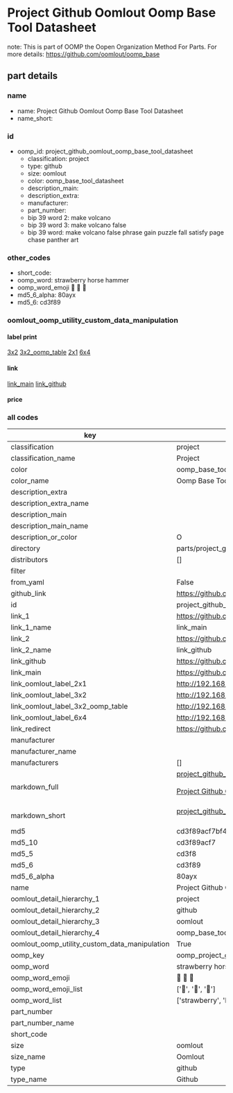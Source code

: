 # Project Github Oomlout Oomp Base Tool Datasheet  

note: This is part of OOMP the Oopen Organization Method For Parts. For more details: https://github.com/oomlout/oomp_base

##  part details
  







### name
* name: Project Github Oomlout Oomp Base Tool Datasheet
* name_short: 
### id
* oomp_id: project_github_oomlout_oomp_base_tool_datasheet
  * classification: project
  * type: github
  * size: oomlout
  * color: oomp_base_tool_datasheet
  * description_main: 
  * description_extra: 
  * manufacturer: 
  * part_number: 
  * bip 39 word 2: make volcano
  * bip 39 word 3: make volcano false
  * bip 39 word: make volcano false phrase gain puzzle fall satisfy page chase panther art

### other_codes
* short_code: 
* oomp_word: strawberry horse hammer
* oomp_word_emoji :strawberry: :horse: :hammer:
* md5_6_alpha: 80ayx
* md5_6: cd3f89






### oomlout_oomp_utility_custom_data_manipulation
#### label print
[3x2](http://192.168.1.245:1112/?label=oomp%2080ayx)
[3x2_oomp_table](http://192.168.1.108:1112/?label=oomp%2080ayx)
[2x1](http://192.168.1.242:1112/?label=oomp%2080ayx)
[6x4](http://192.168.1.55:1112/?label=oomp%2080ayx)    

#### link

[link_main](https://github.com/oomlout/oomlout_oomp_version_1_messy/tree/main/parts/project_github_oomlout_oomp_base_tool_datasheet) [link_github](https://github.com/oomlout/oomlout_oomp_version_1_messy/tree/main/parts/project_github_oomlout_oomp_base_tool_datasheet)                             

#### price







### all codes 
| key | value |  
| --- | --- |  
| classification | project |  
| classification_name | Project |  
| color | oomp_base_tool_datasheet |  
| color_name | Oomp Base Tool Datasheet |  
| description_extra |  |  
| description_extra_name |  |  
| description_main |  |  
| description_main_name |  |  
| description_or_color | O  |  
| directory | parts/project_github_oomlout_oomp_base_tool_datasheet |  
| distributors | [] |  
| filter |  |  
| from_yaml | False |  
| github_link | https://github.com/oomlout/oomlout_oomp_part_src/tree/main/parts/project_github_oomlout_oomp_base_tool_datasheet |  
| id | project_github_oomlout_oomp_base_tool_datasheet |  
| link_1 | https://github.com/oomlout/oomlout_oomp_version_1_messy/tree/main/parts/project_github_oomlout_oomp_base_tool_datasheet |  
| link_1_name | link_main |  
| link_2 | https://github.com/oomlout/oomlout_oomp_version_1_messy/tree/main/parts/project_github_oomlout_oomp_base_tool_datasheet |  
| link_2_name | link_github |  
| link_github | https://github.com/oomlout/oomlout_oomp_version_1_messy/tree/main/parts/project_github_oomlout_oomp_base_tool_datasheet |  
| link_main | https://github.com/oomlout/oomlout_oomp_version_1_messy/tree/main/parts/project_github_oomlout_oomp_base_tool_datasheet |  
| link_oomlout_label_2x1 | http://192.168.1.242:1112/?label=oomp%2080ayx |  
| link_oomlout_label_3x2 | http://192.168.1.245:1112/?label=oomp%2080ayx |  
| link_oomlout_label_3x2_oomp_table | http://192.168.1.108:1112/?label=oomp%2080ayx |  
| link_oomlout_label_6x4 | http://192.168.1.55:1112/?label=oomp%2080ayx |  
| link_redirect | https://github.com/oomlout/oomlout_oomp_version_1_messy/tree/main/parts/project_github_oomlout_oomp_base_tool_datasheet |  
| manufacturer |  |  
| manufacturer_name |  |  
| manufacturers | [] |  
| markdown_full | [project_github_oomlout_oomp_base_tool_datasheet](none)<br>[](none)<br>[Project Github Oomlout Oomp Base Tool Datasheet](none)<br><br> |  
| markdown_short | [project_github_oomlout_oomp_base_tool_datasheet](none)<br><br> |  
| md5 | cd3f89acf7bf4a46bbaf6a3ca4bd6c34 |  
| md5_10 | cd3f89acf7 |  
| md5_5 | cd3f8 |  
| md5_6 | cd3f89 |  
| md5_6_alpha | 80ayx |  
| name | Project Github Oomlout Oomp Base Tool Datasheet |  
| oomlout_detail_hierarchy_1 | project |  
| oomlout_detail_hierarchy_2 | github |  
| oomlout_detail_hierarchy_3 | oomlout |  
| oomlout_detail_hierarchy_4 | oomp_base_tool_datasheet |  
| oomlout_oomp_utility_custom_data_manipulation | True |  
| oomp_key | oomp_project_github_oomlout_oomp_base_tool_datasheet |  
| oomp_word | strawberry horse hammer |  
| oomp_word_emoji | :strawberry: :horse: :hammer: |  
| oomp_word_emoji_list | [':strawberry:', ':horse:', ':hammer:'] |  
| oomp_word_list | ['strawberry', 'horse', 'hammer'] |  
| part_number |  |  
| part_number_name |  |  
| short_code |  |  
| size | oomlout |  
| size_name | Oomlout |  
| type | github |  
| type_name | Github |  
